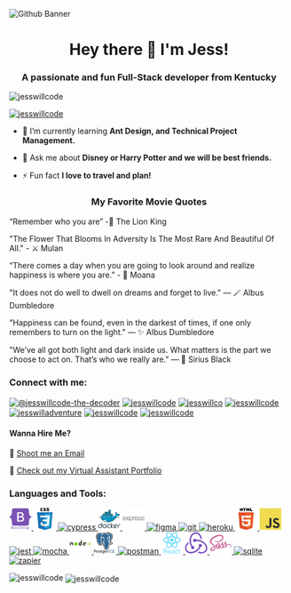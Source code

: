 ![Github Banner](https://user-images.githubusercontent.com/93016877/159138759-a1dad1ad-8d5d-4f3a-a6f0-11f9a89d3b9e.png)

<h1 align="center">Hey there 💜 I'm Jess!</h1>
<h3 align="center">A passionate and fun Full-Stack developer from Kentucky</h3>

<p align="left"> <img src="https://komarev.com/ghpvc/?username=jesswillcode&label=Profile%20views&color=0e75b6&style=flat" alt="jesswillcode" /> </p>

<p align="left"> <a href="https://twitter.com/jesswillcode" target="blank"><img src="https://img.shields.io/twitter/follow/jesswillcode?logo=twitter&style=for-the-badge" alt="jesswillcode" /></a> </p>

- 🌱 I’m currently learning **Ant Design, and Technical Project Management.**

- 💬 Ask me about **Disney or Harry Potter and we will be best friends.**

- ⚡ Fun fact **I love to travel and plan!**

<h3 align="center">My Favorite Movie Quotes</h3>

“Remember who you are” -🦁 The Lion King

"The Flower That Blooms In Adversity Is The Most Rare And Beautiful Of All." - ⚔️ Mulan

“There comes a day when you are going to look around and realize happiness is where you are.” - 🌊 Moana

"It does not do well to dwell on dreams and forget to live." ― 🪄 Albus Dumbledore

"Happiness can be found, even in the darkest of times, if one only remembers to turn on the light." ― ✨ Albus Dumbledore

"We’ve all got both light and dark inside us. What matters is the part we choose to act on. That’s who we really are." ― 💜 Sirius Black

<h3 align="left">Connect with me:</h3>
<p align="left">
<a href="https://codepen.io/@jesswillcode-the-decoder" target="blank"><img align="center" src="https://raw.githubusercontent.com/rahuldkjain/github-profile-readme-generator/master/src/images/icons/Social/codepen.svg" alt="@jesswillcode-the-decoder" height="30" width="40" /></a>
<a href="https://twitter.com/jesswillcode" target="blank"><img align="center" src="https://raw.githubusercontent.com/rahuldkjain/github-profile-readme-generator/master/src/images/icons/Social/twitter.svg" alt="jesswillcode" height="30" width="40" /></a>
<a href="https://linkedin.com/in/jesswillco" target="blank"><img align="center" src="https://raw.githubusercontent.com/rahuldkjain/github-profile-readme-generator/master/src/images/icons/Social/linked-in-alt.svg" alt="jesswillco" height="30" width="40" /></a>
<a href="https://stackoverflow.com/users/jesswillcode" target="blank"><img align="center" src="https://raw.githubusercontent.com/rahuldkjain/github-profile-readme-generator/master/src/images/icons/Social/stack-overflow.svg" alt="jesswillcode" height="30" width="40" /></a>
<a href="https://instagram.com/jesswilladventure" target="blank"><img align="center" src="https://raw.githubusercontent.com/rahuldkjain/github-profile-readme-generator/master/src/images/icons/Social/instagram.svg" alt="jesswilladventure" height="30" width="40" /></a>
<a href="https://www.youtube.com/c/jesswillcode" target="blank"><img align="center" src="https://raw.githubusercontent.com/rahuldkjain/github-profile-readme-generator/master/src/images/icons/Social/youtube.svg" alt="jesswillcode" height="30" width="40" /></a>
<a href="https://www.hackerrank.com/jesswillcode" target="blank"><img align="center" src="https://raw.githubusercontent.com/rahuldkjain/github-profile-readme-generator/master/src/images/icons/Social/hackerrank.svg" alt="jesswillcode" height="30" width="40" /></a>
</p>

#### Wanna Hire Me?

📩 [Shoot me an Email](JessWillCode@gmail.com)

💼 [Check out my Virtual Assistant Portfolio](https://www.portfolio.jesswillcode.com)

<h3 align="left">Languages and Tools:</h3>
<p align="left"> <a href="https://getbootstrap.com" target="_blank" rel="noreferrer"> <img src="https://raw.githubusercontent.com/devicons/devicon/master/icons/bootstrap/bootstrap-plain-wordmark.svg" alt="bootstrap" width="40" height="40"/> </a> <a href="https://www.w3schools.com/css/" target="_blank" rel="noreferrer"> <img src="https://raw.githubusercontent.com/devicons/devicon/master/icons/css3/css3-original-wordmark.svg" alt="css3" width="40" height="40"/> </a> <a href="https://www.cypress.io" target="_blank" rel="noreferrer"> <img src="https://raw.githubusercontent.com/simple-icons/simple-icons/6e46ec1fc23b60c8fd0d2f2ff46db82e16dbd75f/icons/cypress.svg" alt="cypress" width="40" height="40"/> </a> <a href="https://www.docker.com/" target="_blank" rel="noreferrer"> <img src="https://raw.githubusercontent.com/devicons/devicon/master/icons/docker/docker-original-wordmark.svg" alt="docker" width="40" height="40"/> </a> <a href="https://expressjs.com" target="_blank" rel="noreferrer"> <img src="https://raw.githubusercontent.com/devicons/devicon/master/icons/express/express-original-wordmark.svg" alt="express" width="40" height="40"/> </a> <a href="https://www.figma.com/" target="_blank" rel="noreferrer"> <img src="https://www.vectorlogo.zone/logos/figma/figma-icon.svg" alt="figma" width="40" height="40"/> </a> <a href="https://git-scm.com/" target="_blank" rel="noreferrer"> <img src="https://www.vectorlogo.zone/logos/git-scm/git-scm-icon.svg" alt="git" width="40" height="40"/> </a> <a href="https://heroku.com" target="_blank" rel="noreferrer"> <img src="https://www.vectorlogo.zone/logos/heroku/heroku-icon.svg" alt="heroku" width="40" height="40"/> </a> <a href="https://www.w3.org/html/" target="_blank" rel="noreferrer"> <img src="https://raw.githubusercontent.com/devicons/devicon/master/icons/html5/html5-original-wordmark.svg" alt="html5" width="40" height="40"/> </a> <a href="https://developer.mozilla.org/en-US/docs/Web/JavaScript" target="_blank" rel="noreferrer"> <img src="https://raw.githubusercontent.com/devicons/devicon/master/icons/javascript/javascript-original.svg" alt="javascript" width="40" height="40"/> </a> <a href="https://jestjs.io" target="_blank" rel="noreferrer"> <img src="https://www.vectorlogo.zone/logos/jestjsio/jestjsio-icon.svg" alt="jest" width="40" height="40"/> </a> <a href="https://mochajs.org" target="_blank" rel="noreferrer"> <img src="https://www.vectorlogo.zone/logos/mochajs/mochajs-icon.svg" alt="mocha" width="40" height="40"/> </a> <a href="https://nodejs.org" target="_blank" rel="noreferrer"> <img src="https://raw.githubusercontent.com/devicons/devicon/master/icons/nodejs/nodejs-original-wordmark.svg" alt="nodejs" width="40" height="40"/> </a> <a href="https://www.postgresql.org" target="_blank" rel="noreferrer"> <img src="https://raw.githubusercontent.com/devicons/devicon/master/icons/postgresql/postgresql-original-wordmark.svg" alt="postgresql" width="40" height="40"/> </a> <a href="https://postman.com" target="_blank" rel="noreferrer"> <img src="https://www.vectorlogo.zone/logos/getpostman/getpostman-icon.svg" alt="postman" width="40" height="40"/> </a> <a href="https://reactjs.org/" target="_blank" rel="noreferrer"> <img src="https://raw.githubusercontent.com/devicons/devicon/master/icons/react/react-original-wordmark.svg" alt="react" width="40" height="40"/> </a> <a href="https://redux.js.org" target="_blank" rel="noreferrer"> <img src="https://raw.githubusercontent.com/devicons/devicon/master/icons/redux/redux-original.svg" alt="redux" width="40" height="40"/> </a> <a href="https://sass-lang.com" target="_blank" rel="noreferrer"> <img src="https://raw.githubusercontent.com/devicons/devicon/master/icons/sass/sass-original.svg" alt="sass" width="40" height="40"/> </a> <a href="https://www.sqlite.org/" target="_blank" rel="noreferrer"> <img src="https://www.vectorlogo.zone/logos/sqlite/sqlite-icon.svg" alt="sqlite" width="40" height="40"/> </a> <a href="https://zapier.com" target="_blank" rel="noreferrer"> <img src="https://www.vectorlogo.zone/logos/zapier/zapier-icon.svg" alt="zapier" width="40" height="40"/> </a> </p>

<p><img align="left" src="https://github-readme-stats.vercel.app/api/top-langs?username=jesswillcode&show_icons=true&locale=en&layout=compact" alt="jesswillcode" /></p>

<p>&nbsp;<img align="center" src="https://github-readme-stats.vercel.app/api?username=jesswillcode&show_icons=true&locale=en" alt="jesswillcode" /></p>
